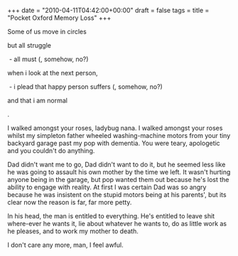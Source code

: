 +++
date = "2010-04-11T04:42:00+00:00"
draft = false
tags = 
title = "Pocket Oxford Memory Loss"
+++
<p>Some of us move in circles</p>&#13;
<p>but all struggle</p>&#13;
<p> - all must (, somehow, no?)</p>&#13;
<p>when i look at the next person,</p>&#13;
<p> - i plead that happy person suffers (, somehow, no?)</p>&#13;
<p>and that i am normal</p>&#13;
<p>.</p>&#13;
<p>I walked amongst your roses, ladybug nana. I walked amongst your roses whilst my simpleton father wheeled washing-machine motors from your tiny backyard garage past my pop with dementia. You were teary, apologetic and you couldn't do anything.</p>&#13;
<p>Dad didn't want me to go, Dad didn't want to do it, but he seemed less like he was going to assault his own mother by the time we left. It wasn't hurting anyone being in the garage, but pop wanted them out because he's lost the ability to engage with reality. At first I was certain Dad was so angry because he was insistent on the stupid motors being at his parents', but its clear now the reason is far, far more petty.</p>&#13;
<p>In his head, the man is entitled to everything. He's entitled to leave shit where-ever he wants it, lie about whatever he wants to, do as little work as he pleases, and to work my mother to death.</p>&#13;
<p>I don't care any more, man, I feel awful.</p> 